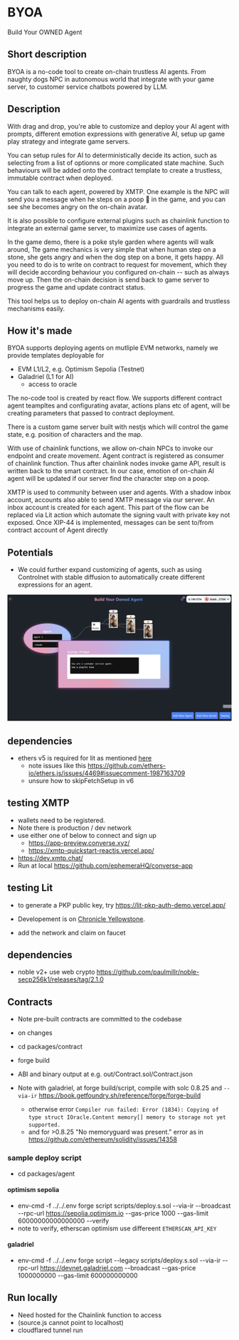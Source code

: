 # BYOA

Build Your OWNED Agent

## Short description
BYOA is a no-code tool to create on-chain trustless AI agents. From naughty dogs NPC in autonomous world that integrate with your game server, to customer service chatbots powered by LLM. 


## Description

With drag and drop, you're able to customize and deploy your AI agent with prompts, different emotion expressions with generative AI, setup up game play strategy and integrate game servers.

You can setup rules for AI to deterministically decide its action, such as selecting from a list of optionns or more complicated state machine. Such behaviours will be added onto the contract template to create a trustless, immutable contract when deployed. 

You can talk to each agent, powered by XMTP. One example is the NPC will send you a message when he steps on a poop 💩 in the game, and you can see she becomes angry on the on-chain avatar.

It is also possible to configure external plugins such as chainlink function to integrate an external game server, to maximize use cases of agents.

In the game demo, there is a poke style garden where agents will walk around, Tte game mechanics is very simple that when human step on a stone, she gets angry and when the dog step on a bone, it gets happy. 
All you need to do is to write on contract to request for movement, which they will decide according behaviour you configured on-chain -- such as always move up. Then the on-chain decision is send back to game server to progress the game and update contract status.

This tool helps us to deploy on-chain AI agents with guardrails and trustless mechanisms easily.


## How it's made

BYOA supports deploying agents on mutliple EVM networks, namely we provide templates deployable for
- EVM L1/L2, e.g. Optimism Sepolia (Testnet)
- Galadriel (L1 for AI)
   - access to oracle

The no-code tool is created by react flow. We supports different contract agent teampltes and configurating avatar, actions plans etc of agent, will be creating parameters that passed to contract deployment.

There is a custom game server built with nestjs which will control the game state, e.g. position of characters and the map. 

With use of chainlink functions, we allow on-chain NPCs to invoke our endpoint and create movement. Agent contract is registered as consumer of chainlink function. Thus after chainlink nodes invoke game API, result is written back to the smart contract. In our case, emotion of on-chain AI agent will be updated if our server find the character step on a poop. 

XMTP is used to community between user and agents. With a shadow inbox account, accounts also able to send XMTP message via our server.  An inbox account is created for each agent.
This part of the flow can be replaced via Lit action which automate the signing vault with private key not exposed.
Once XIP-44 is implemented, messages can be sent to/from contract account of Agent directly


## Potentials
- We could further expand customizing of agents, such as using Controlnet with stable diffusion to automatically create different expressions for an agent.  


![alt text](image.png)


## dependencies
- ethers v5 is required for lit as mentioned [here](https://developer.litprotocol.com/sdk/serverless-signing/quick-start#set-up-a-controller-wallet)
  - note issues like this https://github.com/ethers-io/ethers.js/issues/4469#issuecomment-1987163709
  - unsure how to skipFetchSetup in v6

## testing XMTP
- wallets need to be registered.
- Note there is production / dev network 
- use either one of below to connect and sign up
  - https://app-preview.converse.xyz/
  - https://xmtp-quickstart-reactjs.vercel.app/
- https://dev.xmtp.chat/
- Run at local https://github.com/ephemeraHQ/converse-app




## testing Lit
- to generate a PKP public key, try https://lit-pkp-auth-demo.vercel.app/

- Developement is on [Chronicle Yellowstone](https://developer.litprotocol.com/connecting-to-a-lit-network/lit-blockchains/chronicle-yellowstone).
 - add the network and claim on faucet



 ## dependencies
 - noble v2+ use web crypto   https://github.com/paulmillr/noble-secp256k1/releases/tag/2.1.0


 ## Contracts

- Note pre-built contracts are committed to the codebase 
- on changes
 - cd packages/contract
 - forge build
 - ABI and binary output at e.g. out/Contract.sol/Contract.json

- Note with galadriel, at forge build/script, compile with solc 0.8.25 and `--via-ir` https://book.getfoundry.sh/reference/forge/forge-build
  - otherwise error `Compiler run failed:
Error (1834): Copying of type struct IOracle.Content memory[] memory to storage not yet supported.`
  - and for >0.8.25 "No memoryguard was present." error as in https://github.com/ethereum/solidity/issues/14358

  
### sample deploy script
  - cd packages/agent
#### optimism sepolia
  -  env-cmd -f ../../.env forge script scripts/deploy.s.sol --via-ir  --broadcast  --rpc-url https://sepolia.optimism.io  --gas-price 1000 --gas-limit 60000000000000000 --verify
  - note to verify, etherscan optimism use differeent `ETHERSCAN_API_KEY`
#### galadriel
  - env-cmd -f ../../.env forge script --legacy scripts/deploy.s.sol --via-ir --rpc-url https://devnet.galadriel.com --broadcast  --gas-price 1000000000 --gas-limit 600000000000

## Run locally
- Need hosted for the Chainlink function to access
- (source.js cannot point to localhost)
- cloudflared tunnel run <id>


